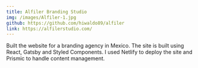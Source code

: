 ```yaml
---
title: Alfiler Branding Studio
img: /images/Alfiler-1.jpg
github: https://github.com/hiwaldo89/alfiler
link: https://alfilerstudio.com/
---
```


Built the website for a branding agency in Mexico. The site is built using React, Gatsby and Styled Components. I used Netlify to deploy the site and Prismic to handle content management.
